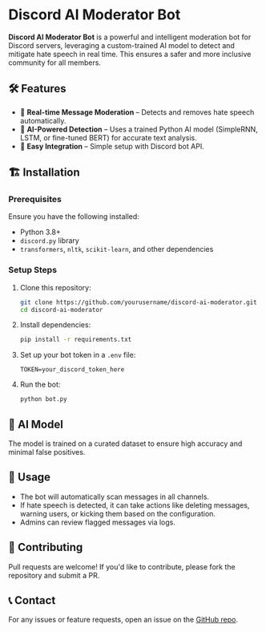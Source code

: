 # Discord AI Moderator Bot

**Discord AI Moderator Bot** is a powerful and intelligent moderation bot for Discord servers, leveraging a custom-trained AI model to detect and mitigate hate speech in real time. This ensures a safer and more inclusive community for all members.

## 🛠 Features

- 🚨 **Real-time Message Moderation** – Detects and removes hate speech automatically.
- 🤖 **AI-Powered Detection** – Uses a trained Python AI model (SimpleRNN, LSTM, or fine-tuned BERT) for accurate text analysis.
- 🔌 **Easy Integration** – Simple setup with Discord bot API.

## 🏗 Installation

### Prerequisites
Ensure you have the following installed:
- Python 3.8+
- `discord.py` library
- `transformers`, `nltk`, `scikit-learn`, and other dependencies

### Setup Steps
1. Clone this repository:
   ```bash
   git clone https://github.com/yourusername/discord-ai-moderator.git
   cd discord-ai-moderator
   ```
2. Install dependencies:
   ```bash
   pip install -r requirements.txt
   ```
3. Set up your bot token in a `.env` file:
   ```env
   TOKEN=your_discord_token_here
   ```
4. Run the bot:
   ```bash
   python bot.py
   ```

## 🧠 AI Model
The model is trained on a curated dataset to ensure high accuracy and minimal false positives.

## 🚀 Usage
- The bot will automatically scan messages in all channels.
- If hate speech is detected, it can take actions like deleting messages, warning users, or kicking them based on the configuration.
- Admins can review flagged messages via logs.

## 🤝 Contributing
Pull requests are welcome! If you'd like to contribute, please fork the repository and submit a PR.

## 📞 Contact
For any issues or feature requests, open an issue on the [GitHub repo](https://github.com/AbiyuNigussie/moderator_ai_bot).
